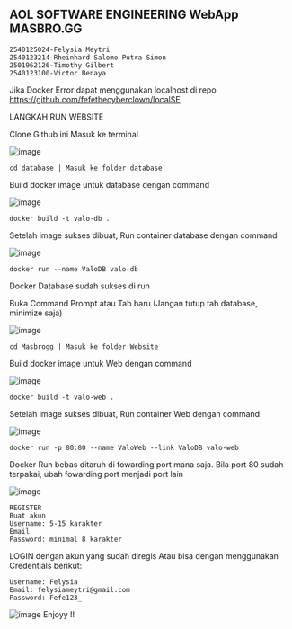 ## AOL SOFTWARE ENGINEERING WebApp MASBRO.GG
```
2540125024-Felysia Meytri
2540123214-Rheinhard Salomo Putra Simon
2501962126-Timothy Gilbert
2540123100-Victor Benaya
```
Jika Docker Error dapat menggunakan localhost di repo  https://github.com/fefethecyberclown/localSE

LANGKAH RUN WEBSITE


Clone Github ini
Masuk ke terminal

![image](https://github.com/fefethecyberclown/softwareengineering/assets/88881191/4fcf3b9e-2cc2-48b1-8394-1470dc5d37dd)
```
cd database | Masuk ke folder database
```

Build docker image untuk database dengan command

![image](https://github.com/fefethecyberclown/softwareengineering/assets/88881191/df5af808-1727-485d-8567-718d19b9666d)
```
docker build -t valo-db .
```

Setelah image sukses dibuat, Run container database dengan command

![image](https://github.com/fefethecyberclown/softwareengineering/assets/88881191/5b16f021-d372-4e9d-ac9c-a12d5e36f5db)
```
docker run --name ValoDB valo-db
```
Docker Database sudah sukses di run

Buka Command Prompt atau Tab baru (Jangan tutup tab database, minimize saja)

![image](https://github.com/fefethecyberclown/softwareengineering/assets/88881191/32035c1f-5bd8-445e-a051-3f71d91fc468)
```
cd Masbrogg | Masuk ke folder Website
```

Build docker image untuk Web dengan command

![image](https://github.com/fefethecyberclown/softwareengineering/assets/88881191/fc822e1c-4792-4f23-a23f-33dc110d3633)
```
docker build -t valo-web .
```

Setelah image sukses dibuat, Run container Web dengan command

![image](https://github.com/fefethecyberclown/softwareengineering/assets/88881191/19593419-f66f-4493-bd12-06e37fec632c)
```
docker run -p 80:80 --name ValoWeb --link ValoDB valo-web
```

Docker Run bebas ditaruh di fowarding port mana saja. Bila port 80 sudah terpakai, ubah fowarding port menjadi port lain

![image](https://github.com/fefethecyberclown/softwareengineering/assets/88881191/d8f71be6-cc75-4c7c-b3d7-bc914a11c963)
```
REGISTER
Buat akun
Username: 5-15 karakter
Email
Password: minimal 8 karakter
```
LOGIN dengan akun yang sudah diregis
Atau bisa dengan menggunakan Credentials berikut:

```
Username: Felysia
Email: felysiameytri@gmail.com
Password: Fefe123_
```

![image](https://github.com/fefethecyberclown/softwareengineering/assets/88881191/6e3215b7-5d4b-4c46-96a9-e64c61a0e530)
Enjoyy !!
